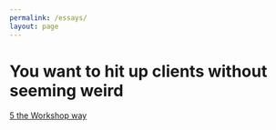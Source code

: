 ```yaml
---
permalink: /essays/
layout: page
---
```


<h1>You want to hit up clients without seeming weird</h1>

<a href="">5 the Workshop way</a>